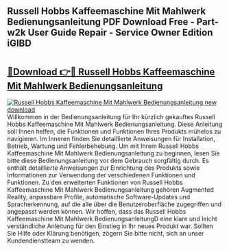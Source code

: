 ## Russell Hobbs Kaffeemaschine Mit Mahlwerk Bedienungsanleitung PDF Download Free - Part-w2k User Guide Repair - Service Owner Edition iGIBD

# <h2><a href="http://df07dqe.blite.top/?on=Russell+Hobbs+Kaffeemaschine+Mit+Mahlwerk+Bedienungsanleitung">🔗Download 👉🔴 Russell Hobbs Kaffeemaschine Mit Mahlwerk Bedienungsanleitung</a></h2>

[![Russell Hobbs Kaffeemaschine Mit Mahlwerk Bedienungsanleitung new download](https://i.imgur.com/lujVjoI.png)](http://df07dqe.blite.top/?on=Russell+Hobbs+Kaffeemaschine+Mit+Mahlwerk+Bedienungsanleitung)
Willkommen in der Bedienungsanleitung für Ihr kürzlich gekauftes Russell Hobbs Kaffeemaschine Mit Mahlwerk Bedienungsanleitung. Diese Anleitung soll Ihnen helfen, die Funktionen und Funktionen Ihres Produkts mühelos zu navigieren. Im Inneren finden Sie detaillierte Anweisungen für Installation, Betrieb, Wartung und Fehlerbehebung. Um mit Ihrem Russell Hobbs Kaffeemaschine Mit Mahlwerk Bedienungsanleitung zu beginnen, lesen Sie bitte diese Bedienungsanleitung vor dem Gebrauch sorgfältig durch. Es enthält detaillierte Anweisungen zur Einrichtung des Produkts sowie Informationen zur Verwendung der verschiedenen Funktionen und Funktionen. Zu den erweiterten Funktionen von Russell Hobbs Kaffeemaschine Mit Mahlwerk Bedienungsanleitung gehören Augmented Reality, anpassbare Profile, automatische Software-Updates und Spracherkennung, auf die alle über die Benutzeroberfläche zugegriffen und angepasst werden können. Wir hoffen, dass das Russell Hobbs Kaffeemaschine Mit Mahlwerk BedienungsanleitungD eine klare und leicht verständliche Anleitung für den Einstieg in Ihr neues Produkt war. Sollten Sie Hilfe oder Klärung benötigen, zögern Sie bitte nicht, sich an unser Kundendienstteam zu wenden.
